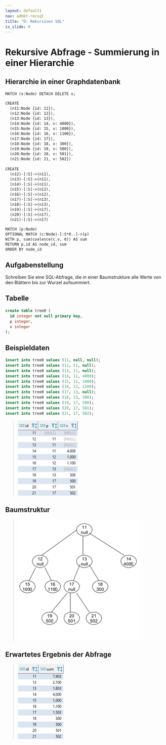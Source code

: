 ```yaml
---
layout: default1
nav: adbkt-recsql
title: "Ü: Rekursives SQL"
is_slide: 0
---
```


# Rekursive Abfrage - Summierung in einer Hierarchie

## Hierarchie in einer Graphdatenbank

<pre><code class="cypher">MATCH (x:Node) DETACH DELETE x;</code></pre>
<pre><code class="cypher">CREATE
  (n11:Node {id: 11}), 
  (n12:Node {id: 12}), 
  (n13:Node {id: 13}), 
  (n14:Node {id: 14, v: 4000}), 
  (n15:Node {id: 15, v: 1000}), 
  (n16:Node {id: 16, v: 1100}), 
  (n17:Node {id: 17}), 
  (n18:Node {id: 18, v: 300}), 
  (n19:Node {id: 19, v: 500}), 
  (n20:Node {id: 20, v: 501}), 
  (n21:Node {id: 21, v: 502})
  
CREATE
  (n12)-[:S]->(n11),
  (n13)-[:S]->(n11),
  (n14)-[:S]->(n11),
  (n15)-[:S]->(n12),
  (n16)-[:S]->(n12),
  (n17)-[:S]->(n13),
  (n18)-[:S]->(n13),
  (n19)-[:S]->(n17),
  (n20)-[:S]->(n17),
  (n21)-[:S]->(n17)</code></pre>

<pre><code class="cypher">MATCH (p:Node)
OPTIONAL MATCH (c:Node)-[:S*0..]->(p)
WITH p, sum(coalesce(c.v, 0)) AS sum
RETURN p.id AS node_id, sum
ORDER BY node_id</code></pre>



## Aufgabenstellung
Schreiben Sie eine SQL-Abfrage, die in einer Baumstrukture alle Werte von den Blättern bis zur Wurzel aufsummiert.

## Tabelle
  ```sql
  create table tree0 (
    id integer not null primary key,
    p integer,
    v integer
  );
  ```

## Beispieldaten
  ```sql
  insert into tree0 values (11, null, null);
  insert into tree0 values (12, 11, null);
  insert into tree0 values (13, 11, null);
  insert into tree0 values (14, 11, 4000);
  insert into tree0 values (15, 12, 1000);
  insert into tree0 values (16, 12, 1100);
  insert into tree0 values (17, 13, null);
  insert into tree0 values (18, 13, 300);
  insert into tree0 values (19, 17, 500);
  insert into tree0 values (20, 17, 501);
  insert into tree0 values (21, 17, 502);
  ```
> ![Bild](/home/lv/adbkt/a/sql/fig/tabelle.png)

## Baumstruktur
> ![Bild](/home/lv/adbkt/a/sql/fig/baum.png)

## Erwartetes Ergebnis der Abfrage
> ![Bild](/home/lv/adbkt/a/sql/fig/ergebnis.png)

